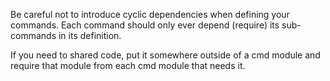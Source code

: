 Be careful not to introduce cyclic dependencies when defining your commands. Each command should only ever depend (require) its sub-commands in its definition.

If you need to shared code, put it somewhere outside of a cmd module and require that module from each cmd module that needs it.
